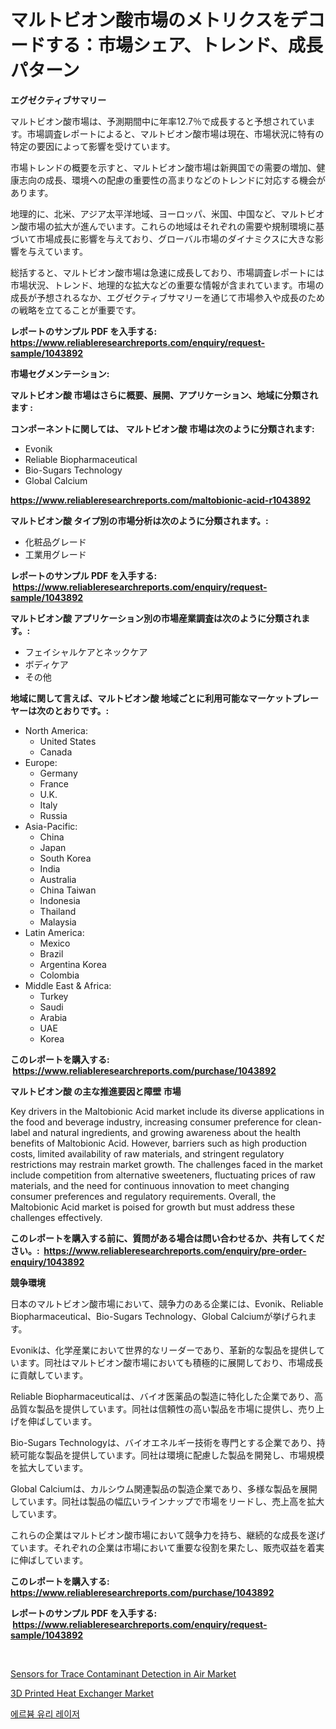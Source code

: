 <p><h1>マルトビオン酸市場のメトリクスをデコードする：市場シェア、トレンド、成長パターン</h1></p><p><strong>エグゼクティブサマリー</strong></p>
<p><p>マルトビオン酸市場は、予測期間中に年率12.7％で成長すると予想されています。市場調査レポートによると、マルトビオン酸市場は現在、市場状況に特有の特定の要因によって影響を受けています。</p><p>市場トレンドの概要を示すと、マルトビオン酸市場は新興国での需要の増加、健康志向の成長、環境への配慮の重要性の高まりなどのトレンドに対応する機会があります。</p><p>地理的に、北米、アジア太平洋地域、ヨーロッパ、米国、中国など、マルトビオン酸市場の拡大が進んでいます。これらの地域はそれぞれの需要や規制環境に基づいて市場成長に影響を与えており、グローバル市場のダイナミクスに大きな影響を与えています。</p><p>総括すると、マルトビオン酸市場は急速に成長しており、市場調査レポートには市場状況、トレンド、地理的な拡大などの重要な情報が含まれています。市場の成長が予想されるなか、エグゼクティブサマリーを通じて市場参入や成長のための戦略を立てることが重要です。</p></p>
<p><strong>レポートのサンプル PDF を入手する: <a href="https://www.reliableresearchreports.com/enquiry/request-sample/1043892">https://www.reliableresearchreports.com/enquiry/request-sample/1043892</a></strong></p>
<p><strong>市場セグメンテーション:</strong></p>
<p><strong> マルトビオン酸 市場はさらに概要、展開、アプリケーション、地域に分類されます :</strong></p>
<p><strong>コンポーネントに関しては、 マルトビオン酸 市場は次のように分類されます: &nbsp;</strong></p>
<p><ul><li>Evonik</li><li>Reliable Biopharmaceutical</li><li>Bio-Sugars Technology</li><li>Global Calcium</li></ul></p>
<p><strong><a href="https://www.reliableresearchreports.com/maltobionic-acid-r1043892">https://www.reliableresearchreports.com/maltobionic-acid-r1043892</a></strong></p>
<p><strong> マルトビオン酸 タイプ別の市場分析は次のように分類されます。:</strong></p>
<p><ul><li>化粧品グレード</li><li>工業用グレード</li></ul></p>
<p><strong>レポートのサンプル PDF を入手する: &nbsp;<a href="https://www.reliableresearchreports.com/enquiry/request-sample/1043892">https://www.reliableresearchreports.com/enquiry/request-sample/1043892</a></strong></p>
<p><strong> マルトビオン酸 アプリケーション別の市場産業調査は次のように分類されます。:</strong></p>
<p><ul><li>フェイシャルケアとネックケア</li><li>ボディケア</li><li>その他</li></ul></p>
<p><strong>地域に関して言えば、マルトビオン酸 地域ごとに利用可能なマーケットプレーヤーは次のとおりです。:</strong></p>
<p><ul>
    <li>
        North America:
        <ul>
            <li>United States</li>
            <li>Canada</li>
        </ul>
    </li>
    <li>
        Europe:
        <ul>
            <li>Germany</li>
            <li>France</li>
            <li>U.K.</li>
            <li>Italy</li>
            <li>Russia</li>
        </ul>
    </li>
    <li>
        Asia-Pacific:
        <ul>
            <li>China</li>
            <li>Japan</li>
            <li>South Korea</li>
            <li>India</li>
            <li>Australia</li>
            <li>China Taiwan</li>
            <li>Indonesia</li>
            <li>Thailand</li>
            <li>Malaysia</li>
        </ul>
    </li>
    <li>
        Latin America:
        <ul>
            <li>Mexico</li>
            <li>Brazil</li>
            <li>Argentina Korea</li>
            <li>Colombia</li>
        </ul>
    </li>
    <li>
        Middle East & Africa:
        <ul>
            <li>Turkey</li>
            <li>Saudi</li>
            <li>Arabia</li>
            <li>UAE</li>
            <li>Korea</li>
        </ul>
    </li>
    </ul></p>
<p><strong>このレポートを購入する: &nbsp;<a href="https://www.reliableresearchreports.com/purchase/1043892">https://www.reliableresearchreports.com/purchase/1043892</a></strong></p>
<p><strong>マルトビオン酸 の主な推進要因と障壁 市場</strong></p>
<p><p>Key drivers in the Maltobionic Acid market include its diverse applications in the food and beverage industry, increasing consumer preference for clean-label and natural ingredients, and growing awareness about the health benefits of Maltobionic Acid. However, barriers such as high production costs, limited availability of raw materials, and stringent regulatory restrictions may restrain market growth. The challenges faced in the market include competition from alternative sweeteners, fluctuating prices of raw materials, and the need for continuous innovation to meet changing consumer preferences and regulatory requirements. Overall, the Maltobionic Acid market is poised for growth but must address these challenges effectively.</p></p>
<p><strong>このレポートを購入する前に、質問がある場合は問い合わせるか、共有してください。:&nbsp; <a href="https://www.reliableresearchreports.com/enquiry/pre-order-enquiry/1043892">https://www.reliableresearchreports.com/enquiry/pre-order-enquiry/1043892</a></strong></p>
<p><strong>競争環境</strong></p>
<p><p>日本のマルトビオン酸市場において、競争力のある企業には、Evonik、Reliable Biopharmaceutical、Bio-Sugars Technology、Global Calciumが挙げられます。</p><p>Evonikは、化学産業において世界的なリーダーであり、革新的な製品を提供しています。同社はマルトビオン酸市場においても積極的に展開しており、市場成長に貢献しています。</p><p>Reliable Biopharmaceuticalは、バイオ医薬品の製造に特化した企業であり、高品質な製品を提供しています。同社は信頼性の高い製品を市場に提供し、売り上げを伸ばしています。</p><p>Bio-Sugars Technologyは、バイオエネルギー技術を専門とする企業であり、持続可能な製品を提供しています。同社は環境に配慮した製品を開発し、市場規模を拡大しています。</p><p>Global Calciumは、カルシウム関連製品の製造企業であり、多様な製品を展開しています。同社は製品の幅広いラインナップで市場をリードし、売上高を拡大しています。</p><p>これらの企業はマルトビオン酸市場において競争力を持ち、継続的な成長を遂げています。それぞれの企業は市場において重要な役割を果たし、販売収益を着実に伸ばしています。</p></p>
<p><strong>このレポートを購入する: &nbsp; <a href="https://www.reliableresearchreports.com/purchase/1043892">https://www.reliableresearchreports.com/purchase/1043892</a></strong></p>
<p><strong>レポートのサンプル PDF を入手する: &nbsp;<a href="https://www.reliableresearchreports.com/enquiry/request-sample/1043892">https://www.reliableresearchreports.com/enquiry/request-sample/1043892</a></strong><strong></strong></p>
<p>&nbsp;</p>
<p><p><a href="https://extreme-scabiosa-c81.notion.site/Decoding-Sensors-for-Trace-Contaminant-Detection-in-Air-Market-Metrics-Market-Share-Trends-and-Gr-9c554e7aa55a4b73b4cabb5a269c958e">Sensors for Trace Contaminant Detection in Air Market</a></p><p><a href="https://github.com/santosh758595/Market-Research-Report-List-4/blob/main/3d-printed-heat-exchanger-market.md">3D Printed Heat Exchanger Market</a></p><p><a href="https://github.com/lzuwsfreyoq70/Market-Research-Report-List-1/blob/main/332044125080.md">에르븀 유리 레이저</a></p></p>